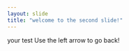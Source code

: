```yaml
---
layout: slide
title: "welcome to the second slide!"
---
```

your test
Use the left arrow to go back!
